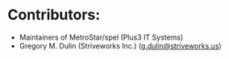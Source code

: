 # Contributors:

* Maintainers of MetroStar/spel (Plus3 IT Systems)
* Gregory M. Dulin (Striveworks Inc.) (g.dulin@striveworks.us)

